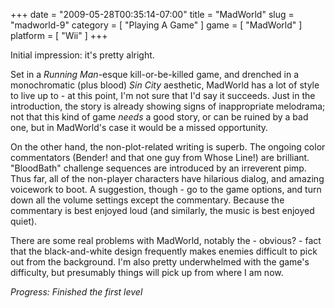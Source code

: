 +++
date = "2009-05-28T00:35:14-07:00"
title = "MadWorld"
slug = "madworld-9"
category = [ "Playing A Game" ]
game = [ "MadWorld" ]
platform = [ "Wii" ]
+++

Initial impression: it's pretty alright.

Set in a <i>Running Man</i>-esque kill-or-be-killed game, and drenched in a monochromatic (plus blood) <i>Sin City</i> aesthetic, MadWorld has a lot of style to live up to - at this point, I'm not sure that I'd say it succeeds.  Just in the introduction, the story is already showing signs of inappropriate melodrama; not that this kind of game <i>needs</i> a good story, or can be ruined by a bad one, but in MadWorld's case it would be a missed opportunity.

On the other hand, the non-plot-related writing is superb.  The ongoing color commentators (Bender! and that one guy from Whose Line!) are brilliant.  "BloodBath" challenge sequences are introduced by an irreverent pimp.  Thus far, all of the non-player characters have hilarious dialog, and amazing voicework to boot.  A suggestion, though - go to the game options, and turn down all the volume settings except the commentary.  Because the commentary is best enjoyed loud (and similarly, the music is best enjoyed quiet).

There are some real problems with MadWorld, notably the - obvious? - fact that the black-and-white design frequently makes enemies difficult to pick out from the background.  I'm also pretty underwhelmed with the game's difficulty, but presumably things will pick up from where I am now.

<i>Progress: Finished the first level</i>